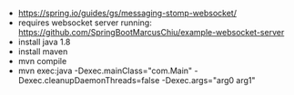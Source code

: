 - https://spring.io/guides/gs/messaging-stomp-websocket/
- requires websocket server running: https://github.com/SpringBootMarcusChiu/example-websocket-server
- install java 1.8
- install maven
- mvn compile
- mvn exec:java -Dexec.mainClass="com.Main" -Dexec.cleanupDaemonThreads=false -Dexec.args="arg0 arg1"

